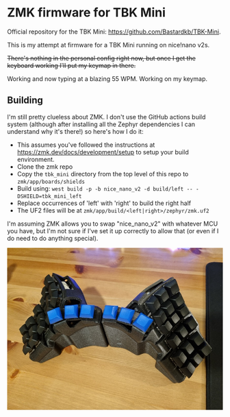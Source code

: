 ZMK firmware for TBK Mini
==========================

Official repository for the TBK Mini: https://github.com/Bastardkb/TBK-Mini.

This is my attempt at firmware for a TBK Mini running on nice!nano v2s.

~~There's nothing in the personal config right now, but once I get the
keyboard working I'll put my keymap in there.~~

Working and now typing at a blazing 55 WPM. Working on my keymap.


Building
--------

I'm still pretty clueless about ZMK. I don't use the GitHub actions
build system (although after installing all the Zephyr dependencies I can
understand why it's there!) so here's how I do it:

- This assumes you've followed the instructions at https://zmk.dev/docs/development/setup
  to setup your build environment.
- Clone the zmk repo
- Copy the `tbk_mini` directory from the top level of this repo to `zmk/app/boards/shields`
- Build using: `west build -p -b nice_nano_v2 -d build/left -- -DSHIELD=tbk_mini_left`
- Replace occurrences of 'left' with 'right' to build the right half
- The UF2 files will be at `zmk/app/build/<left|right>/zephyr/zmk.uf2`

I'm assuming ZMK allows you to swap "nice_nano_v2" with whatever MCU you have,
but I'm not sure if I've set it up correctly to allow that (or even if I do
need to do anything special).

![My TBK Mini](/my_tbk.jpg)
